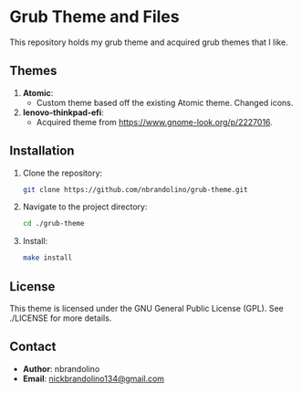 # Grub Theme and Files
This repository holds my grub theme and acquired grub themes that I like.

## Themes
1. **Atomic**:
    - Custom theme based off the existing Atomic theme. Changed icons.
2. **lenovo-thinkpad-efi**:
    - Acquired theme from https://www.gnome-look.org/p/2227016.

## Installation
1. Clone the repository:
    ```bash
    git clone https://github.com/nbrandolino/grub-theme.git
    ```
2. Navigate to the project directory:
    ```bash
    cd ./grub-theme
    ```
3. Install:
    ```bash
    make install
    ```

## License
This theme is licensed under the GNU General Public License (GPL). See ./LICENSE for more details.

## Contact
- **Author**: nbrandolino
- **Email**: [nickbrandolino134@gmail.com](mailto:nickbrandolino134@gmail.com)
